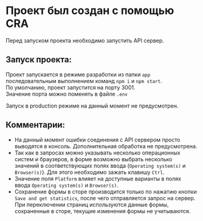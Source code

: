 # Проект был создан с помощью CRA

Перед запуском проекта необходимо запустить API сервер.

## Запуск проекта:
Проект запускается в режиме разработки из папки `app` последовательным выполнением команд `npm i` и `npm start`.  
По умолчанию, проект запустится на порту 3001.   
Значение порта можно поменять в файле `.env`  

Запуск в production режиме на данный момент не предусмотрен.  

## Комментарии:

- На данный момент ошибки соединения с API сервером просто выводятся в консоль. Дополнительная обработка не предусмотрена.  
- Так как в запросах можно указывать несколько операционных систем и браузеров, в форме возможно выбрать несколько значений в соответствующих полях ввода (`Operating system(s)` и `Browser(s)`). Для этого необходимо зажать клавишу `Ctrl`.  
- Значение поля `Platform` влияет на доступные варианты в полях ввода `Operating system(s)` и `Browser(s)`.  
- Сохранение формы в сторе производится только по нажатию кнопки `Save and get statistics`, после чего отправляется запрос на сервер. При переключении страниц используются данные формы, сохраненные в сторе, текущие изменения формы не учитываются.  

